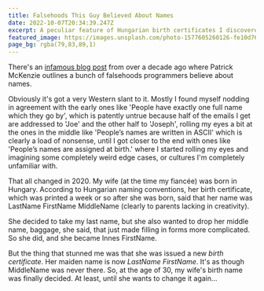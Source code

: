 ```yaml
---
title: Falsehoods This Guy Believed About Names
date: 2022-10-07T20:34:39.247Z
excerpt: A peculiar feature of Hungarian birth certificates I discovered when I married my wife.
featured_image: https://images.unsplash.com/photo-1577605260126-fe10d76fe088?ixlib=rb-1.2.1&ixid=MnwxMjA3fDB8MHxwaG90by1wYWdlfHx8fGVufDB8fHx8&auto=format&fit=crop&w=1470&q=80
page_bg: rgba(79,83,89,1)
---
```


There's an [infamous blog post](https://www.kalzumeus.com/2010/06/17/falsehoods-programmers-believe-about-names/) from over a decade ago where Patrick McKenzie outlines a bunch of falsehoods programmers believe about names.

Obviously it's got a very Western slant to it. Mostly I found myself nodding in agreement with the early ones like 'People have exactly one full name which they go by', which is patently untrue because half of the emails I get are addressed to 'Joe' and the other half to 'Joseph', rolling my eyes a bit at the ones in the middle like 'People’s names are written in ASCII' which is clearly a load of nonsense, until I got closer to the end with ones like 'People’s names are assigned at birth.' where I started rolling my eyes and imagining some completely weird edge cases, or cultures I'm completely unfamiliar with.

That all changed in 2020. My wife (at the time my fiancée) was born in Hungary. According to Hungarian naming conventions, her birth certificate, which was printed a week or so after she was born, said that her name was LastName FirstName MiddleName (clearly to parents lacking in creativity).

She decided to take my last name, but she also wanted to drop her middle name, baggage, she said, that just made filling in forms more complicated. So she did, and she became Innes FirstName.

But the thing that stunned me was that she was issued a new _birth certificate_. Her maiden name is now _LastName FirstName_. It's as though MiddleName was never there. So, at the age of 30, my wife's birth name was finally decided. At least, until she wants to change it again...
